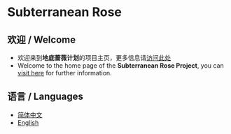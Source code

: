 # Subterranean Rose
## 欢迎 / Welcome
- 欢迎来到**地底蔷薇计划**的项目主页，更多信息请[访问此处](./README.zh-CN.md) 
- Welcome to the home page of the **Subterranean Rose Project**, you can [visit here](./README.en.md) for further information.

## 语言 / Languages
- [简体中文](./README.zh-CN.md)
- [English](./README.en.md)

